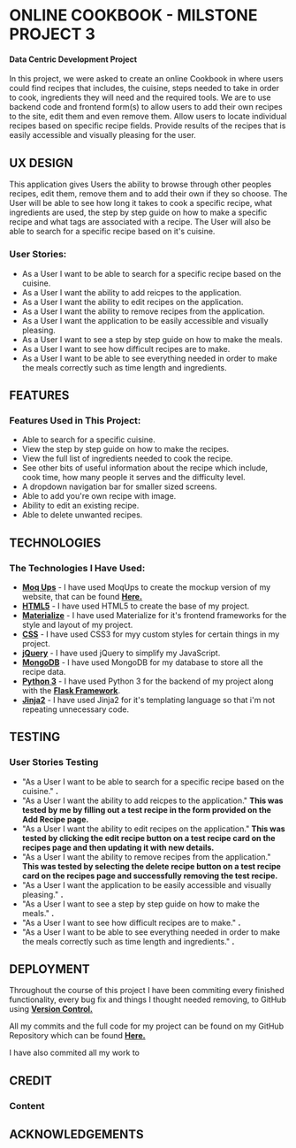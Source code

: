 # ONLINE COOKBOOK - MILSTONE PROJECT 3
 
#### Data Centric Development Project

In this project, we were asked to create an online Cookbook in where users could find recipes that includes, the cuisine, steps needed 
to take in order to cook, ingredients they will need and the required tools. We are to use backend code and frontend form(s) to allow
users to add their own recipes to the site, edit them and even remove them. Allow users to locate individual recipes based on specific
recipe fields. Provide results of the recipes that is easily accessible and visually pleasing for the user.

## UX DESIGN

This application gives Users the ability to browse through other peoples recipes, edit them, remove them and to add their own if they so choose.
The User will be able to see how long it takes to cook a specific recipe, what ingredients are used, the step by step guide on how to make
a specific recipe and what tags are associated with a recipe. The User will also be able to search for a specific recipe based on it's 
cuisine.

### User Stories:

- As a User I want to be able to search for a specific recipe based on the cuisine.
- As a User I want the ability to add reicpes to the application.
- As a User I want the ability to edit recipes on the application.
- As a User I want the ability to remove recipes from the application.
- As a User I want the application to be easily accessible and visually pleasing.
- As a User I want to see a step by step guide on how to make the meals.
- As a User I want to see how difficult recipes are to make.
- As a User I want to be able to see everything needed in order to make the meals correctly such as time length and ingredients.

## FEATURES

### Features Used in This Project:

- Able to search for a specific cuisine.
- View the step by step guide on how to make the recipes.
- View the full list of ingredients needed to cook the recipe.
- See other bits of useful information about the recipe which include, cook time, how many people it serves and the difficulty level.
- A dropdown navigation bar for smaller sized screens.
- Able to add you're own recipe with image.
- Ability to edit an existing recipe.
- Able to delete unwanted recipes.

## TECHNOLOGIES

### The Technologies I Have Used:

- **[Moq Ups](https://app.moqups.com/)** - I have used MoqUps to create the mockup version of my website, that can be found **[Here.](https://github.com/CapitainHolmes/cookbook-project/tree/master/mock--ups)**
- **[HTML5](https://en.wikipedia.org/wiki/HTML5)** - I have used HTML5 to create the base of my project.
- **[Materialize](https://materializecss.com/)** - I have used Materialize for it's frontend frameworks for the style and layout of my project.
- **[CSS](https://en.wikipedia.org/wiki/Cascading_Style_Sheets)** - I have used CSS3 for myy custom styles for certain things in my project.
- **[jQuery](https://en.wikipedia.org/wiki/JQuery)** - I have used jQuery to simplify my JavaScript.
- **[MongoDB](https://www.mongodb.com/)** - I have used MongoDB for my database to store all the recipe data.
- **[Python 3](https://www.python.org/)** - I have used Python 3 for the backend of my project along with the **[Flask Framework](https://en.wikipedia.org/wiki/Flask_(web_framework))**.
- **[Jinja2]()** - I have used Jinja2 for it's templating language so that i'm not repeating unnecessary code.

## TESTING


### User Stories Testing

- "As a User I want to be able to search for a specific recipe based on the cuisine." 
**.**
- "As a User I want the ability to add reicpes to the application." 
**This was tested by me by filling out a test recipe in the form provided on the Add Recipe page.**
- "As a User I want the ability to edit recipes on the application."
**This was tested by clicking the edit recipe button on a test recipe card on the recipes page and then updating it with new details.**
- "As a User I want the ability to remove recipes from the application."
**This was tested by selecting the delete recipe button on a test recipe card on the recipes page and successfully removing the test recipe.**
- "As a User I want the application to be easily accessible and visually pleasing."
**.**
- "As a User I want to see a step by step guide on how to make the meals."
**.**
- "As a User I want to see how difficult recipes are to make."
**.**
- "As a User I want to be able to see everything needed in order to make the meals correctly such as time length and ingredients."
**.**

## DEPLOYMENT

Throughout the course of this project I have been commiting every finished functionality, 
every bug fix and things I thought needed removing, to GitHub using **[Version Control.](https://git-scm.com/book/en/v2/Getting-Started-About-Version-Control)**

All my commits and the full code for my project can be found on my GitHub Repository which can be found **[Here.](https://github.com/CapitainHolmes/cookbook-project)** 

I have also commited all my work to 

## CREDIT


### Content


## ACKNOWLEDGEMENTS